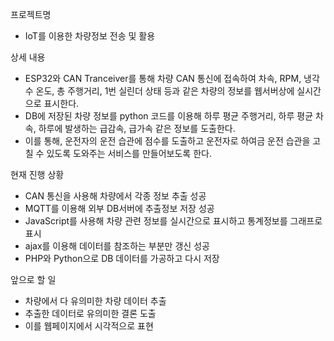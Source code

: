 프로젝트명
- IoT를 이용한 차량정보 전송 및 활용

상세 내용
- ESP32와 CAN Tranceiver를 통해 차량 CAN 통신에 접속하여
  차속, RPM, 냉각수 온도, 총 주행거리, 1번 실린더 상태 등과 같은
  차량의 정보를 웹서버상에 실시간으로 표시한다.
- DB에 저장된 차량 정보를 python 코드를 이용해 
  하루 평균 주행거리, 하루 평균 차속, 하루에 발생하는 급감속, 급가속 같은 정보를 도출한다.
- 이를 통해, 운전자의 운전 습관에 점수를 도출하고 운전자로 하여금 운전 습관을 고칠 수 있도록 도와주는 서비스를 만들어보도록 한다.

현재 진행 상황
- CAN 통신을 사용해 차량에서 각종 정보 추출 성공
- MQTT를 이용해 외부 DB서버에 추출정보 저장 성공
- JavaScript를 사용해 차량 관련 정보를 실시간으로 표시하고 통계정보를 그래프로 표시
- ajax를 이용해 데이터를 참조하는 부분만 갱신 성공
- PHP와 Python으로 DB 데이터를 가공하고 다시 저장

앞으로 할 일
- 차량에서 다 유의미한 차량 데이터 추출
- 추출한 데이터로 유의미한 결론 도출
- 이를 웹페이지에서 시각적으로 표현

